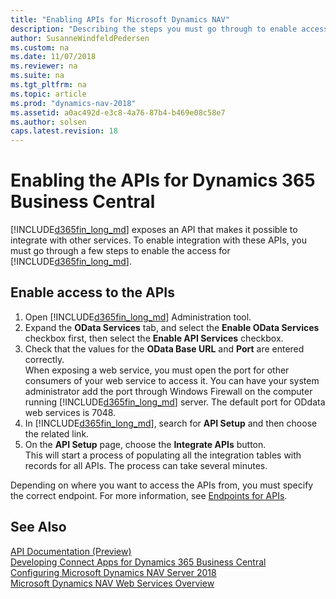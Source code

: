 ```yaml
---
title: "Enabling APIs for Microsoft Dynamics NAV"
description: "Describing the steps you must go through to enable access to the APIs."
author: SusanneWindfeldPedersen
ms.custom: na
ms.date: 11/07/2018
ms.reviewer: na
ms.suite: na
ms.tgt_pltfrm: na
ms.topic: article
ms.prod: "dynamics-nav-2018"
ms.assetid: a0ac492d-e3c8-4a76-87b4-b469e08c58e7
ms.author: solsen
caps.latest.revision: 18
---
```


# Enabling the APIs for Dynamics 365 Business Central
[!INCLUDE[d365fin_long_md](includes/d365fin_long_md.md)] exposes an API that makes it possible to integrate with other services. To enable integration with these APIs, you must go through a few steps to enable the access for [!INCLUDE[d365fin_long_md](includes/d365fin_long_md.md)].

## Enable access to the APIs
1. Open [!INCLUDE[d365fin_long_md](includes/d365fin_long_md.md)] Administration tool. 
2. Expand the **OData Services** tab, and select the **Enable OData Services** checkbox first, then select the **Enable API Services** checkbox.
3. Check that the values for the **OData Base URL** and **Port** are entered correctly.  
    When exposing a web service, you must open the port for other consumers of your web service to access it. You can have your system administrator add the port through Windows Firewall on the computer running [!INCLUDE[d365fin_long_md](includes/d365fin_long_md.md)] server. The default port for ODdata web services is 7048.
4. In [!INCLUDE[d365fin_long_md](includes/d365fin_long_md.md)], search for **API Setup** and then choose the related link.
5. On the **API Setup** page, choose the **Integrate APIs** button.  
    This will start a process of populating all the integration tables with records for all APIs. The process can take several minutes.

Depending on where you want to access the APIs from, you must specify the correct endpoint. For more information, see [Endpoints for APIs](endpoints-apis-for-dynamics.md).

## See Also
[API Documentation (Preview)](fin-graph/index.md)  
[Developing Connect Apps for Dynamics 365 Business Central](/dynamics365/business-central/dev-itpro/developer/devenv-develop-connect-apps)  
[Configuring Microsoft Dynamics NAV Server 2018](configuring-microsoft-dynamics-nav-server.md)  
[Microsoft Dynamics NAV Web Services Overview](microsoft-dynamics-nav-web-services-overview.md)  